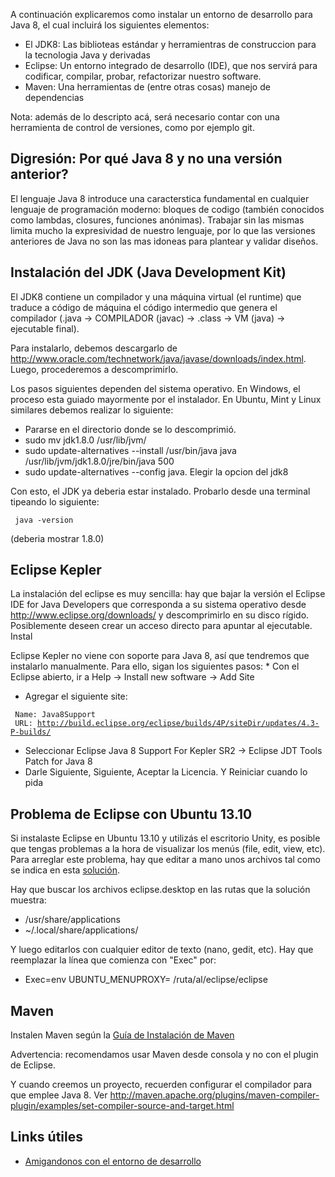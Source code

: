 A continuación explicaremos como instalar un entorno de desarrollo para Java 8, el cual incluirá los siguientes elementos:

-   El JDK8: Las biblioteas estándar y herramientras de construccion para la tecnologia Java y derivadas
-   Eclipse: Un entorno integrado de desarrollo (IDE), que nos servirá para codificar, compilar, probar, refactorizar nuestro software.
-   Maven: Una herramientas de (entre otras cosas) manejo de dependencias

Nota: además de lo descripto acá, será necesario contar con una herramienta de control de versiones, como por ejemplo git.

Digresión: Por qué Java 8 y no una versión anterior?
----------------------------------------------------

El lenguaje Java 8 introduce una caracterstica fundamental en cualquier lenguaje de programación moderno: bloques de codigo (también conocidos como lambdas, closures, funciones anónimas). Trabajar sin las mismas limita mucho la expresividad de nuestro lenguaje, por lo que las versiones anteriores de Java no son las mas idoneas para plantear y validar diseños.

Instalación del JDK (Java Development Kit)
------------------------------------------

El JDK8 contiene un compilador y una máquina virtual (el runtime) que traduce a código de máquina el código intermedio que genera el compilador (.java → COMPILADOR (javac) → .class → VM (java) → ejecutable final).

Para instalarlo, debemos descargarlo de <http://www.oracle.com/technetwork/java/javase/downloads/index.html>. Luego, procederemos a descomprimirlo.

Los pasos siguientes dependen del sistema operativo. En Windows, el proceso esta guiado mayormente por el instalador. En Ubuntu, Mint y Linux similares debemos realizar lo siguiente:

-   Pararse en el directorio donde se lo descomprimió.
-   sudo mv jdk1.8.0 /usr/lib/jvm/
-   sudo update-alternatives --install /usr/bin/java java /usr/lib/jvm/jdk1.8.0/jre/bin/java 500
-   sudo update-alternatives --config java. Elegir la opcion del jdk8

Con esto, el JDK ya deberia estar instalado. Probarlo desde una terminal tipeando lo siguiente:

` java -version`

(deberia mostrar 1.8.0)

Eclipse Kepler
--------------

La instalación del eclipse es muy sencilla: hay que bajar la versión el Eclipse IDE for Java Developers que corresponda a su sistema operativo desde <http://www.eclipse.org/downloads/> y descomprimirlo en su disco rígido. Posiblemente deseen crear un acceso directo para apuntar al ejecutable. Instal

Eclipse Kepler no viene con soporte para Java 8, así que tendremos que instalarlo manualmente. Para ello, sigan los siguientes pasos: \* Con el Eclipse abierto, ir a Help -&gt; Install new software -&gt; Add Site

-   Agregar el siguiente site:

` Name: Java8Support`
` URL: `[`http://build.eclipse.org/eclipse/builds/4P/siteDir/updates/4.3-P-builds/`](http://build.eclipse.org/eclipse/builds/4P/siteDir/updates/4.3-P-builds/)

-   Seleccionar Eclipse Java 8 Support For Kepler SR2 -&gt; Eclipse JDT Tools Patch for Java 8
-   Darle Siguiente, Siguiente, Aceptar la Licencia. Y Reiniciar cuando lo pida

Problema de Eclipse con Ubuntu 13.10
------------------------------------

Si instalaste Eclipse en Ubuntu 13.10 y utilizás el escritorio Unity, es posible que tengas problemas a la hora de visualizar los menús (file, edit, view, etc). Para arreglar este problema, hay que editar a mano unos archivos tal como se indica en esta [solución](http://askubuntu.com/questions/364310/eclipse-kepler-runs-weird).

Hay que buscar los archivos eclipse.desktop en las rutas que la solución muestra:

-   /usr/share/applications
-   ~/.local/share/applications/

Y luego editarlos con cualquier editor de texto (nano, gedit, etc). Hay que reemplazar la línea que comienza con "Exec" por:

-   Exec=env UBUNTU\_MENUPROXY= /ruta/al/eclipse/eclipse

Maven
-----

Instalen Maven según la [Guía de Instalación de Maven](guia-de-instalacion-de-maven.html)

Advertencia: recomendamos usar Maven desde consola y no con el plugin de Eclipse.

Y cuando creemos un proyecto, recuerden configurar el compilador para que emplee Java 8. Ver <http://maven.apache.org/plugins/maven-compiler-plugin/examples/set-compiler-source-and-target.html>

Links útiles
------------

-   [Amigandonos con el entorno de desarrollo](amigandonos-con-el-entorno-de-desarrollo.html)

